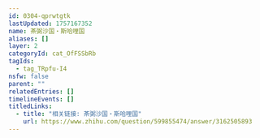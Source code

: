 ```yaml
---
id: 0304-qprwtgtk
lastUpdated: 1757167352
name: 茶弼沙国・斯哈哩国
aliases: []
layer: 2
categoryId: cat_OfFSSbRb
tagIds:
  - tag_TRpfu-I4
nsfw: false
parent: ""
relatedEntries: []
timelineEvents: []
titledLinks:
  - title: "相关链接: 茶弼沙国・斯哈哩国"
    url: https://www.zhihu.com/question/599855474/answer/3162505893
---
```


